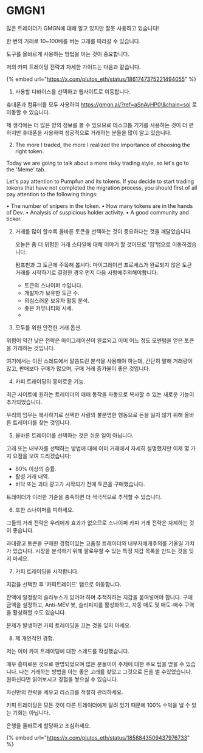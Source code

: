 # GMGN1

많은 트레이더가 GMGN에 대해 알고 있지만 잘못 사용하고 있습니다!

한 번의 거래로 10\~100배를 버는 고래를 따라갈 수 있습니다.

도구를 올바르게 사용하는 방법을 아는 것이 중요합니다.

저의 카피 트레이딩 전략과 자세한 가이드는 다음과 같습니다.

{% embed url="https://x.com/plutos_eth/status/1861747375221494055" %}

1. 사용할 디바이스를 선택하고 웹사이트로 이동합니다.

휴대폰과 컴퓨터를 모두 사용하여 https://gmgn.ai/?ref=aSnAvHP0\&chain=sol 로 이동할 수 있습니다.

제 생각에는 더 많은 양의 정보를 볼 수 있으므로 데스크톱 기기를 사용하는 것이 더 편하지만 휴대폰을 사용하여 성공적으로 거래하는 분들을 많이 알고 있습니다.

2. The more I traded, the more I realized the importance of choosing the right token.

Today we are going to talk about a more risky trading style, so let's go to the 'Meme' tab.

Let's pay attention to Pumpfun and its tokens. If you decide to start trading tokens that have not completed the migration process, you should first of all pay attention to the following things:

• The number of snipers in the token. • How many tokens are in the hands of Dev. • Analysis of suspicious holder activity. • A good community and ticker.

2.  거래를 많이 할수록 올바른 토큰을 선택하는 것이 중요하다는 것을 깨달았습니다.

    오늘은 좀 더 위험한 거래 스타일에 대해 이야기 할 것이므로 '밈'탭으로 이동하겠습니다.

    펌프펀과 그 토큰에 주목해 봅시다. 마이그레이션 프로세스가 완료되지 않은 토큰 거래를 시작하기로 결정한 경우 먼저 다음 사항에주의해야합니다:

    * 토큰의 스나이퍼 수입니다.
    * 개발자가 보유한 토큰 수.
    * 의심스러운 보유자 활동 분석.
    * 좋은 커뮤니티와 시세.
    *
3. 모두를 위한 안전한 거래 옵션.

위험이 약간 낮은 전략은 마이그레이션이 완료되고 이미 어느 정도 모멘텀을 얻은 토큰을 거래하는 것입니다.

여기에서는 이전 스레드에서 말씀드린 분석을 사용해야 하는데, 간단히 말해 거래량이 많고, 판매보다 구매가 많으며, 구매 거래 증가율이 좋은 것입니다.



4. 카피 트레이딩의 흥미로운 기능.

최근 사이트에 원하는 트레이더의 매매 동작을 자동으로 복사할 수 있는 새로운 기능이 추가되었습니다.

우리의 임무는 복사하기로 선택한 사람의 불분명한 행동으로 돈을 잃지 않기 위해 올바른 트레이더를 찾는 것입니다.



5. 올바른 트레이더를 선택하는 것은 쉬운 일이 아닙니다.

고래 또는 내부자를 선택하는 방법에 대해 이미 거래에서 자세히 설명했지만 이제 몇 가지 요점을 보여 드리겠습니다:

* 80% 이상의 승률.
* 활성 거래 내역.
* 바닥 또는 과대 광고가 시작되기 전에 토큰을 구매했습니다.

트레이더가 이러한 기준을 충족하면 더 적극적으로 추적할 수 있습니다.



6. 또한 스나이퍼를 피하세요.

그들의 거래 전략은 우리에게 효과가 없으므로 스나이퍼 카피 거래 전략은 자제하는 것이 좋습니다.

과대광고 토큰을 구매한 경험이있는 고품질 트레이더와 내부자에게주의를 기울일 가치가 있습니다. 시장을 분석하기 위해 팔로우할 수 있는 특정 지갑 목록을 만드는 것을 잊지 마세요.

7. 카피 트레이딩을 시작합니다.

지갑을 선택한 후 '카피트레이드' 탭으로 이동합니다.

잔액에 일정량의 솔라누스가 있어야 하며 추적하려는 지갑을 붙여넣어야 합니다. 구매 금액을 설정하고, Anti-MEV 봇, 슬리피지를 활성화하고, 자동 매도 및 매도-매수 구역을 활성화할 수도 있습니다.

문제가 발생하면 카피 트레이딩을 끄는 것을 잊지 마세요.

8. 제 개인적인 경험.

저는 이미 카피 트레이딩에 대한 스레드를 작성했습니다.

매우 흥미로운 것으로 판명되었으며 많은 분들이이 주제에 대한 주요 팁을 얻을 수 있습니다. 나는 거래하는 방법을 아는 좋은 고래를 찾았고 그것으로 돈을 벌 수있었습니다. 원하신다면 읽어보시고 경험을 쌓으실 수 있습니다.

자신만의 전략을 세우고 리스크를 적절히 관리하세요.

카피 트레이딩은 모든 것이 다른 트레이더에게 달려 있기 때문에 100% 수익을 낼 수 있는 기회는 아닙니다.

은행을 올바르게 할당하고 조심하세요.

{% embed url="https://x.com/plutos_eth/status/1858843509437976733" %}
